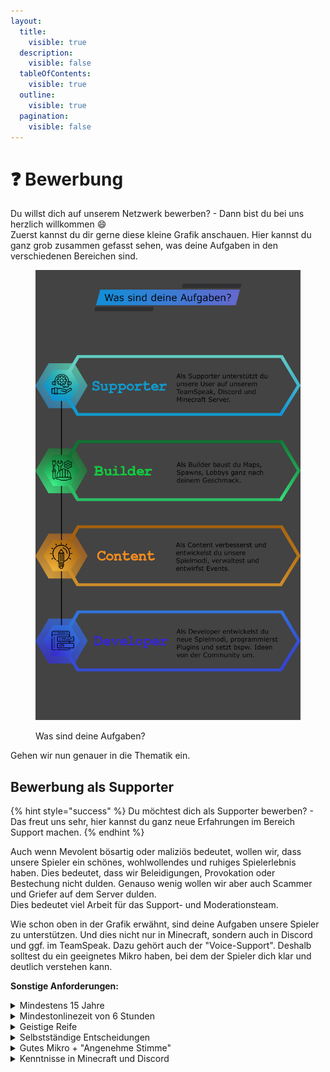```yaml
---
layout:
  title:
    visible: true
  description:
    visible: false
  tableOfContents:
    visible: true
  outline:
    visible: true
  pagination:
    visible: false
---
```


# ❓ Bewerbung

Du willst dich auf unserem Netzwerk bewerben? - Dann bist du bei uns herzlich willkommen :smile:\
Zuerst kannst du dir gerne diese kleine Grafik anschauen. Hier kannst du ganz grob zusammen gefasst sehen, was deine Aufgaben in den verschiedenen Bereichen sind.

<div data-full-width="false">

<figure><img src="../.gitbook/assets/Bewerbung_1.5_Hintergrund_1.1.png" alt=""><figcaption><p>Was sind deine Aufgaben?</p></figcaption></figure>

</div>

Gehen wir nun genauer in die Thematik ein.

## Bewerbung als Supporter

{% hint style="success" %}
Du möchtest dich als Supporter bewerben? - Das freut uns sehr, hier kannst du ganz neue Erfahrungen im Bereich Support machen.
{% endhint %}

Auch wenn Mevolent bösartig oder maliziös bedeutet, wollen wir, dass unsere Spieler ein schönes, wohlwollendes und ruhiges Spielerlebnis haben. Dies bedeutet, dass wir Beleidigungen, Provokation oder Bestechung nicht dulden. Genauso wenig wollen wir aber auch Scammer und Griefer auf dem Server dulden.\
Dies bedeutet viel Arbeit für das Support- und Moderationsteam.

Wie schon oben in der Grafik erwähnt, sind deine Aufgaben unsere Spieler zu unterstützen. Und dies nicht nur in Minecraft, sondern auch in Discord und ggf. im TeamSpeak. Dazu gehört auch der "Voice-Support". Deshalb solltest du ein geeignetes Mikro haben, bei dem der Spieler dich klar und deutlich verstehen kann.

**Sonstige Anforderungen:**

<details>

<summary>Mindestens 15 Jahre</summary>

Bei geeigneter geistigen Reife und einer "erwachsenen Stimme" machen wir auch ausnahmen. Unter 13 Jahren nehmen wir keine Supporter an.

</details>

<details>

<summary>Mindestonlinezeit von 6 Stunden</summary>

Wir wünschen uns eine Mindestonlinezeit von 6 Stunden auf unserem Minecraft Server. Du solltest unsere Spielmodi erkundet haben und wissen, was wir anbieten.

</details>

<details>

<summary>Geistige Reife</summary>

Du solltest eine gewisse Reife haben, um anderen Spieler gegenübertreten zu können, ohne kindisch zu sein.

</details>

<details>

<summary>Selbstständige Entscheidungen</summary>

Du solltest selbständig Entscheidungen treffen können. Dazu gehört auch, wann wird ein Spieler wegen Provokation gekickt und ab wann wird er gebannt. Du solltest sehen, was die gerechte Bestrafung für Spieler ist, die gegen die Regeln verstoßen.

</details>

<details>

<summary>Gutes Mikro + "Angenehme Stimme"</summary>

Es klingt etwas merkwürdig und du brauchst auch kein überteuertes Gaming-Mikro, aber man sollte dich dennoch gut verstehen können.\
Dazu solltest du keine "Kinderstimme" mehr haben. Dies tun wir nicht, um dich zu ärgern, es dient nur der dazu, dass du in einem "Voice-Support" ernst genommen wirst.

</details>

<details>

<summary>Kenntnisse in Minecraft und Discord</summary>

Du brauchst Minecraft nicht studiert haben, solltest jedoch gewisse Commands und Anwendungen kennen. Es gibt auch neue Spieler, die noch nie ein Spielmodus auf unserem Server gespielt haben.\
Auch in Discord solltest du wissen, wie man Spieler moved und mit diesen Interagiert.\
Natürlich bringen wir dir auch alles bei :relaxed:

</details>
